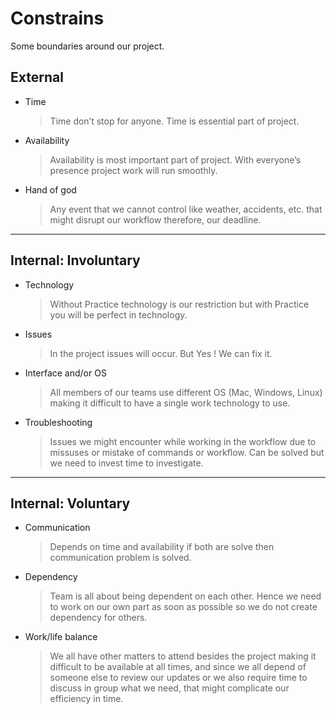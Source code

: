 # Constrains

Some boundaries around our project.

## External

- Time

  > Time don’t stop for anyone. Time is essential part of project.

- Availability

  > Availability is most important part of project. With everyone’s presence
  > project work will run smoothly.

- Hand of god
  > Any event that we cannot control like weather, accidents, etc. that might
  > disrupt our workflow therefore, our deadline.

---

## Internal: Involuntary

- Technology

  > Without Practice technology is our restriction but with Practice you will be
  > perfect in technology.

- Issues

  > In the project issues will occur. But Yes ! We can fix it.

- Interface and/or OS

  > All members of our teams use different OS (Mac, Windows, Linux) making it
  > difficult to have a single work technology to use.

- Troubleshooting
  > Issues we might encounter while working in the workflow due to missuses or
  > mistake of commands or workflow. Can be solved but we need to invest time to
  > investigate.

---

## Internal: Voluntary

- Communication

  > Depends on time and availability if both are solve then communication
  > problem is solved.

- Dependency
  > Team is all about being dependent on each other. Hence we need to work on
  > our own part as soon as possible so we do not create dependency for others.
- Work/life balance
  > We all have other matters to attend besides the project making it difficult
  > to be available at all times, and since we all depend of someone else to
  > review our updates or we also require time to discuss in group what we need,
  > that might complicate our efficiency in time.
